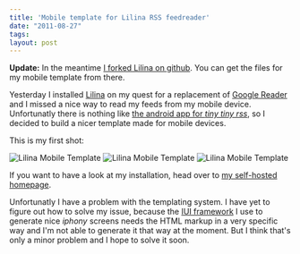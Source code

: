 ```yaml
---
title: 'Mobile template for Lilina RSS feedreader'
date: "2011-08-27"
tags: 
layout: post
---
```

**Update:** In the meantime [I forked Lilina on github][6]. You can get the files for my mobile template from there.

Yesterday I installed [Lilina][1] on my quest for a replacement of [Google Reader][2] and I missed a nice way to read my feeds from my mobile device. Unfortunatly there is nothing like [the android app for *tiny tiny rss*][3], so I decided to build a nicer template made for mobile devices.

This is my first shot:

![Lilina Mobile Template][7]
![Lilina Mobile Template][8]
![Lilina Mobile Template][9]

If you want to have a look at my installation, head over to [my self-hosted homepage][4].

Unfortunatly I have a problem with the templating system. I have yet to figure out how to solve my issue, because the [IUI framework][5] I use to generate nice *iphony* screens needs the HTML markup in a very specific way and I'm not able to generate it that way at the moment. But I think that's only a minor problem and I hope to solve it soon.


[1]: http://getlilina.org/
[2]: http://reader.google.com/
[3]: https://market.android.com/details?id=org.ttrssreader
[4]: https://cringe.dnsalias.org/rss/
[5]: http://code.google.com/p/iui/
[6]: https://github.com/MoriTanosuke/Lilina
[7]: http://farm7.static.flickr.com/6081/6085310770_94091e9ef7.jpg
[8]: http://farm7.static.flickr.com/6072/6085310780_c3119b9f5c.jpg
[9]: http://farm7.static.flickr.com/6077/6085310782_10bffec384.jpg
